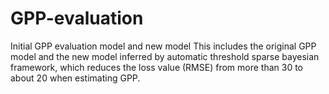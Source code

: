 # GPP-evaluation
Initial GPP evaluation model and new model
This includes the original GPP model and the new model inferred by automatic threshold sparse bayesian framework,
which reduces the loss value (RMSE) from more than 30 to about 20 when estimating GPP.
